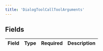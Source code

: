 ```yaml
---
title: 'DialogToolCallToolArguments'
---
```



## Fields

| Field       | Type        | Required    | Description |
| ----------- | ----------- | ----------- | ----------- |